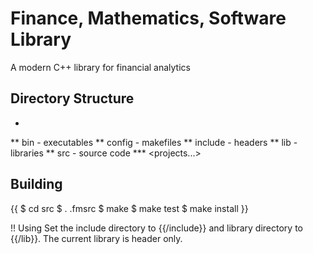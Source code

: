Finance, Mathematics, Software Library
======================================
A modern C++ library for financial analytics

Directory Structure
-------------------

* <ROOT>
** bin - executables
** config - makefiles
** include - headers
** lib - libraries
** src - source code
*** <projects...>

## Building
{{
$ cd src
$ . .fmsrc
$ make
$ make test
$ make install
}}

!! Using
Set the include directory to {{<ROOT>/include}} and library directory to {{<ROOT>/lib}}. The current library is header only.
